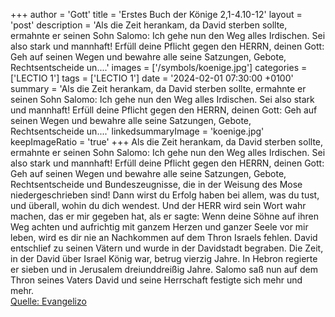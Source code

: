 +++
author = 'Gott'
title = 'Erstes Buch der Könige 2,1-4.10-12'
layout = 'post'
description = 'Als die Zeit herankam, da David sterben sollte, ermahnte er seinen Sohn Salomo: Ich gehe nun den Weg alles Irdischen. Sei also stark und mannhaft! Erfüll deine Pflicht gegen den HERRN, deinen Gott: Geh auf seinen Wegen und bewahre alle seine Satzungen, Gebote, Rechtsentscheide un....'
images = ['/symbols/koenige.jpg']
categories = ['LECTIO 1']
tags = ['LECTIO 1']
date = '2024-02-01 07:30:00 +0100'
summary = 'Als die Zeit herankam, da David sterben sollte, ermahnte er seinen Sohn Salomo: Ich gehe nun den Weg alles Irdischen. Sei also stark und mannhaft! Erfüll deine Pflicht gegen den HERRN, deinen Gott: Geh auf seinen Wegen und bewahre alle seine Satzungen, Gebote, Rechtsentscheide un....'
linkedsummaryImage = 'koenige.jpg'
keepImageRatio = 'true'
+++
Als die Zeit herankam, da David sterben sollte, ermahnte er seinen Sohn Salomo:
Ich gehe nun den Weg alles Irdischen. Sei also stark und mannhaft!
Erfüll deine Pflicht gegen den HERRN, deinen Gott: Geh auf seinen Wegen und bewahre alle seine Satzungen, Gebote, Rechtsentscheide und Bundeszeugnisse, die in der Weisung des Mose niedergeschrieben sind! Dann wirst du Erfolg haben bei allem, was du tust, und überall, wohin du dich wendest.<!--more-->
Und der HERR wird sein Wort wahr machen, das er mir gegeben hat, als er sagte: Wenn deine Söhne auf ihren Weg achten und aufrichtig mit ganzem Herzen und ganzer Seele vor mir leben, wird es dir nie an Nachkommen auf dem Thron Israels fehlen.
David entschlief zu seinen Vätern und wurde in der Davidstadt begraben.
Die Zeit, in der David über Israel König war, betrug vierzig Jahre. In Hebron regierte er sieben und in Jerusalem dreiunddreißig Jahre.
Salomo saß nun auf dem Thron seines Vaters David und seine Herrschaft festigte sich mehr und mehr.<br> [Quelle: Evangelizo](https://evangeliumtagfuertag.org/DE/gospel)